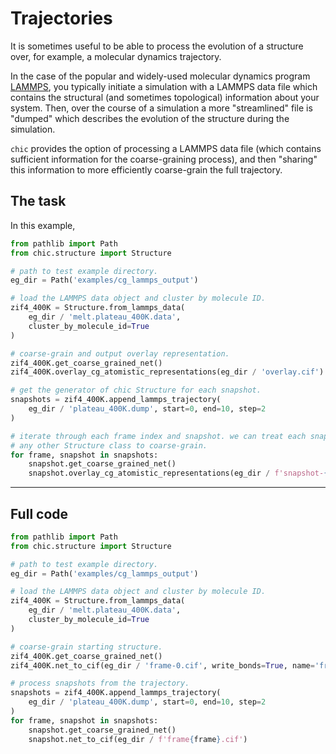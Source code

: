 # Trajectories

It is sometimes useful to be able to process the evolution of a structure over,
for example, a molecular dynamics trajectory.

In the case of the popular and widely-used molecular dynamics program 
[LAMMPS](https://www.lammps.org/#gsc.tab=0), you typically initiate a simulation 
with a LAMMPS data file which contains the structural (and sometimes topological) 
information about your system. Then, over the course of a simulation a more
"streamlined" file is "dumped" which describes the evolution of the structure
during the simulation.

`chic` provides the option of processing a LAMMPS data file (which contains
sufficient information for the coarse-graining process), and then "sharing" this
information to more efficiently coarse-grain the full trajectory.

## The task

In this example, 


```python
from pathlib import Path
from chic.structure import Structure
```

```python
# path to test example directory.
eg_dir = Path('examples/cg_lammps_output')

# load the LAMMPS data object and cluster by molecule ID.
zif4_400K = Structure.from_lammps_data(
    eg_dir / 'melt.plateau_400K.data', 
    cluster_by_molecule_id=True
)
```

```python
# coarse-grain and output overlay representation.
zif4_400K.get_coarse_grained_net()
zif4_400K.overlay_cg_atomistic_representations(eg_dir / 'overlay.cif')
```

```python
# get the generator of chic Structure for each snapshot.
snapshots = zif4_400K.append_lammps_trajectory(
    eg_dir / 'plateau_400K.dump', start=0, end=10, step=2
)
```

```python
# iterate through each frame index and snapshot. we can treat each snapshot as
# any other Structure class to coarse-grain.
for frame, snapshot in snapshots:
    snapshot.get_coarse_grained_net()
    snapshot.overlay_cg_atomistic_representations(eg_dir / f'snapshot-{frame}-overlay.cif')
```

---
## Full code

```python
from pathlib import Path
from chic.structure import Structure

# path to test example directory.
eg_dir = Path('examples/cg_lammps_output')

# load the LAMMPS data object and cluster by molecule ID.
zif4_400K = Structure.from_lammps_data(
    eg_dir / 'melt.plateau_400K.data', 
    cluster_by_molecule_id=True
)

# coarse-grain starting structure.
zif4_400K.get_coarse_grained_net()
zif4_400K.net_to_cif(eg_dir / 'frame-0.cif', write_bonds=True, name='frame0')

# process snapshots from the trajectory.
snapshots = zif4_400K.append_lammps_trajectory(
    eg_dir / 'plateau_400K.dump', start=0, end=10, step=2
)
for frame, snapshot in snapshots:
    snapshot.get_coarse_grained_net()
    snapshot.net_to_cif(eg_dir / f'frame{frame}.cif')
```
